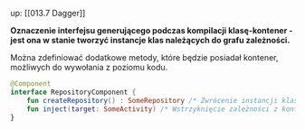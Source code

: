 up: [[013.7 Dagger]]

**Oznaczenie interfejsu generującego podczas kompilacji klasę-kontener - jest ona w stanie tworzyć instancje klas należących do grafu zależności.**

Można zdefiniować dodatkowe metody, które będzie posiadał kontener, możliwych do wywołania z poziomu kodu.

```kotlin
@Component
interface RepositoryComponent {
	fun createRepository() : SomeRepository /* Zwrócenie instancji klasy z kontenera */
	fun inject(target: SomeActivity) /* Wstrzyknięcie zależności z kontenera do klasy */
}
```